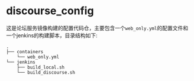 # discourse_config

这是论坛服务镜像构建的配置代码仓，主要包含一个`web_only.yml`的配置文件和一个jenkins的构建脚本，目录结构如下:
```
.
├── containers
    └── web_only.yml
└── jenkins
    ├── build_local.sh
    └── build_discourse.sh
```
